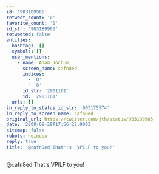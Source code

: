 ```yaml
---
id: '903189965'
retweet_count: '0'
favorite_count: '0'
id_str: '903189965'
retweeted: false
entities:
  hashtags: []
  symbols: []
  user_mentions:
    - name: Adam Jochum
      screen_name: cafn8ed
      indices:
        - '0'
        - '8'
      id_str: '2901161'
      id: '2901161'
  urls: []
in_reply_to_status_id_str: '903175574'
in_reply_to_screen_name: cafn8ed
original_url: https://twitter.com/jth/status/903189965
date: '2008-08-29T17:56:22.000Z'
sitemap: false
robots: noindex
reply: true
title: '@cafn8ed That''s  VPILF to you!'
---
```


@cafn8ed That's  VPILF to you!